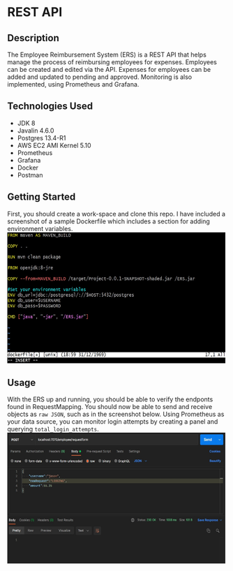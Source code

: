 # REST API
## Description
The Employee Reimbursement System (ERS) is a REST API that helps manage the process of reimbursing employees for expenses. 
Employees can be created and edited via the API. Expenses for employees can be added and updated to pending and approved. Monitoring is also implemented, using Prometheus and Grafana.
## Technologies Used
* JDK 8
* Javalin 4.6.0
* Postgres 13.4-R1
* AWS EC2 AMI Kernel 5.10
* Prometheus
* Grafana
* Docker
* Postman
## Getting Started
First, you should create a work-space and clone this repo. I have included a screenshot of a sample Dockerfile which includes a section for adding environment variables.
<br><img width="500" height="300" src="./dockerfile.jpg" />
## Usage
With the ERS up and running, you should be able to verify the endponts found in RequestMapping. You should now be able to send and
receive objects as `raw JSON`, such as in the screenshot below. Using Prometheus as your data source, you can monitor login attempts by creating a
panel and querying `total_login_attempts`.<br><img width="500" height="300" src="./json.jpg" />
